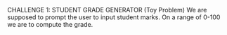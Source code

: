 CHALLENGE 1: STUDENT GRADE GENERATOR (Toy Problem)
We are supposed to prompt the user to input student marks. On a range of 0-100 we are to compute the grade.